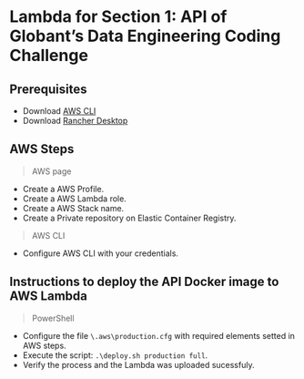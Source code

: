 # Lambda for Section 1: API of Globant’s Data Engineering Coding Challenge

## Prerequisites
* Download [AWS CLI](https://docs.aws.amazon.com/es_es/cli/latest/userguide/getting-started-install.html) 
* Download [Rancher Desktop](https://rancherdesktop.io/)

## AWS Steps
> AWS page
* Create a AWS Profile.
* Create a AWS Lambda role.
* Create a AWS Stack name.
* Create a Private repository on Elastic Container Registry.
> AWS CLI
* Configure AWS CLI with your credentials.


## Instructions to deploy the API Docker image to AWS Lambda
> PowerShell
* Configure the file `\.aws\production.cfg` with required elements setted in AWS steps.
* Execute the script: `.\deploy.sh production full`.
* Verify the process and the Lambda was uploaded sucessfuly.
